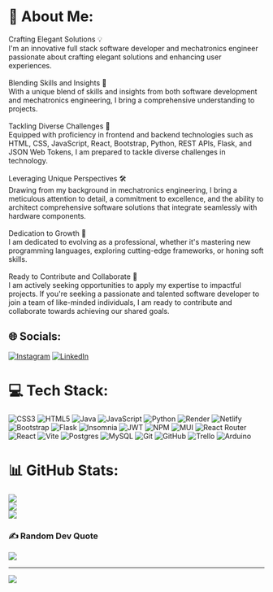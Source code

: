 # 💫 About Me:
Crafting Elegant Solutions 💡<br>I'm an innovative full stack software developer and mechatronics engineer passionate about crafting elegant solutions and enhancing user experiences.<br><br>Blending Skills and Insights 🤝<br>With a unique blend of skills and insights from both software development and mechatronics engineering, I bring a comprehensive understanding to projects.<br><br>Tackling Diverse Challenges 🚀<br>Equipped with proficiency in frontend and backend technologies such as HTML, CSS, JavaScript, React, Bootstrap, Python, REST APIs, Flask, and JSON Web Tokens, I am prepared to tackle diverse challenges in technology.<br><br>Leveraging Unique Perspectives 🛠️<br>Drawing from my background in mechatronics engineering, I bring a meticulous attention to detail, a commitment to excellence, and the ability to architect comprehensive software solutions that integrate seamlessly with hardware components.<br><br>Dedication to Growth 🌱<br>I am dedicated to evolving as a professional, whether it's mastering new programming languages, exploring cutting-edge frameworks, or honing soft skills.<br><br>Ready to Contribute and Collaborate 🤝<br>I am actively seeking opportunities to apply my expertise to impactful projects. If you're seeking a passionate and talented software developer to join a team of like-minded individuals, I am ready to contribute and collaborate towards achieving our shared goals.


## 🌐 Socials:
[![Instagram](https://img.shields.io/badge/Instagram-%23E4405F.svg?logo=Instagram&logoColor=white)](https://instagram.com/enzoalturcios) [![LinkedIn](https://img.shields.io/badge/LinkedIn-%230077B5.svg?logo=linkedin&logoColor=white)](https://linkedin.com/in/enzo-altamirano) 

# 💻 Tech Stack:
![CSS3](https://img.shields.io/badge/css3-%231572B6.svg?style=for-the-badge&logo=css3&logoColor=white) ![HTML5](https://img.shields.io/badge/html5-%23E34F26.svg?style=for-the-badge&logo=html5&logoColor=white) ![Java](https://img.shields.io/badge/java-%23ED8B00.svg?style=for-the-badge&logo=openjdk&logoColor=white) ![JavaScript](https://img.shields.io/badge/javascript-%23323330.svg?style=for-the-badge&logo=javascript&logoColor=%23F7DF1E) ![Python](https://img.shields.io/badge/python-3670A0?style=for-the-badge&logo=python&logoColor=ffdd54) ![Render](https://img.shields.io/badge/Render-%46E3B7.svg?style=for-the-badge&logo=render&logoColor=white) ![Netlify](https://img.shields.io/badge/netlify-%23000000.svg?style=for-the-badge&logo=netlify&logoColor=#00C7B7) ![Bootstrap](https://img.shields.io/badge/bootstrap-%238511FA.svg?style=for-the-badge&logo=bootstrap&logoColor=white) ![Flask](https://img.shields.io/badge/flask-%23000.svg?style=for-the-badge&logo=flask&logoColor=white) ![Insomnia](https://img.shields.io/badge/Insomnia-black?style=for-the-badge&logo=insomnia&logoColor=5849BE) ![JWT](https://img.shields.io/badge/JWT-black?style=for-the-badge&logo=JSON%20web%20tokens) ![NPM](https://img.shields.io/badge/NPM-%23CB3837.svg?style=for-the-badge&logo=npm&logoColor=white) ![MUI](https://img.shields.io/badge/MUI-%230081CB.svg?style=for-the-badge&logo=mui&logoColor=white) ![React Router](https://img.shields.io/badge/React_Router-CA4245?style=for-the-badge&logo=react-router&logoColor=white) ![React](https://img.shields.io/badge/react-%2320232a.svg?style=for-the-badge&logo=react&logoColor=%2361DAFB) ![Vite](https://img.shields.io/badge/vite-%23646CFF.svg?style=for-the-badge&logo=vite&logoColor=white) ![Postgres](https://img.shields.io/badge/postgres-%23316192.svg?style=for-the-badge&logo=postgresql&logoColor=white) ![MySQL](https://img.shields.io/badge/mysql-4479A1.svg?style=for-the-badge&logo=mysql&logoColor=white) ![Git](https://img.shields.io/badge/git-%23F05033.svg?style=for-the-badge&logo=git&logoColor=white) ![GitHub](https://img.shields.io/badge/github-%23121011.svg?style=for-the-badge&logo=github&logoColor=white) ![Trello](https://img.shields.io/badge/Trello-%23026AA7.svg?style=for-the-badge&logo=Trello&logoColor=white) ![Arduino](https://img.shields.io/badge/-Arduino-00979D?style=for-the-badge&logo=Arduino&logoColor=white)
# 📊 GitHub Stats:
![](https://github-readme-stats.vercel.app/api?username=AltaciosTheDev&theme=radical&hide_border=false&include_all_commits=false&count_private=false)<br/>
![](https://github-readme-streak-stats.herokuapp.com/?user=AltaciosTheDev&theme=radical&hide_border=false)<br/>
![](https://github-readme-stats.vercel.app/api/top-langs/?username=AltaciosTheDev&theme=radical&hide_border=false&include_all_commits=false&count_private=false&layout=compact)

<!-- ## 🏆 GitHub Trophies -->
<!--![](https://github-profile-trophy.vercel.app/?username=AltaciosTheDev&theme=radical&no-frame=true&no-bg=false&margin-w=4) -->

### ✍️ Random Dev Quote
![](https://quotes-github-readme.vercel.app/api?type=horizontal&theme=radical)

---
[![](https://visitcount.itsvg.in/api?id=AltaciosTheDev&icon=0&color=12)](https://visitcount.itsvg.in)

<!-- Proudly created with GPRM ( https://gprm.itsvg.in ) -->
